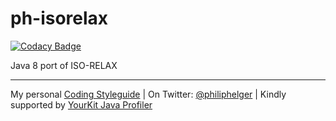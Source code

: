 # ph-isorelax

[![Codacy Badge](https://api.codacy.com/project/badge/Grade/38d7bcf6412c4189891eab5c162b74d7)](https://www.codacy.com/app/philip/ph-isorelax?utm_source=github.com&utm_medium=referral&utm_content=phax/ph-isorelax&utm_campaign=badger)

Java 8 port of ISO-RELAX

---

My personal [Coding Styleguide](https://github.com/phax/meta/blob/master/CodingStyleguide.md) |
On Twitter: <a href="https://twitter.com/philiphelger">@philiphelger</a> |
Kindly supported by [YourKit Java Profiler](https://www.yourkit.com)
